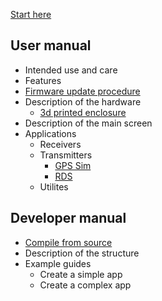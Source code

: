 [Start here](Home)
## User manual
* Intended use and care
* Features
* [Firmware update procedure](Update-firmware)
* Description of the hardware
   * [3d printed enclosure](H2-Enclosure)
* Description of the main screen
* Applications
   * Receivers
   * Transmitters
      * [GPS Sim](GPS-Sim)
      * [RDS](RDS)
   * Utilites
## Developer manual
* [Compile from source](Compile-firmware)
* Description of the structure
* Example guides
   * Create a simple app
   * Create a complex app